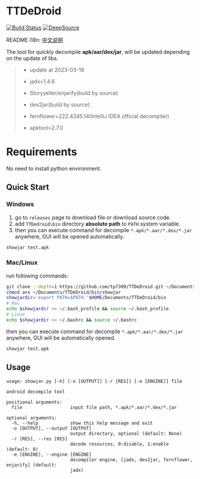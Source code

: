 # TTDeDroid
[![Build Status](https://github.com/tp7309/TTDeDroid/actions/workflows/build.yaml/badge.svg?branch=master)](https://github.com/tp7309/TTDeDroid/actions/workflows/build.yaml)
[![DeepSource](https://deepsource.io/gh/tp7309/TTDeDroid.svg/?label=active+issues&show_trend=true)](https://deepsource.io/gh/tp7309/TTDeDroid/?ref=repository-badge)
<!-- [![codecov](https://codecov.io/gh/tp7309/TTDeDroid/branch/master/graph/badge.svg?token=lyEWTqfeb9)](https://codecov.io/gh/tp7309/TTDeDroid) -->
README i18n: [中文说明](https://github.com/tp7309/TTDeDroid/blob/master/README_zh_CN.md)

The tool for quickly decompile **apk/aar/dex/jar**, will be updated depending on the update of libs.

> - update at 2023-03-19
>
> - jadx=1.4.6
> - Storyyeller/enjarify(build by source)
> - dex2jar(build by source)
> - fernflower=222.4345.14(IntelliJ IDEA official decompiler)
> - apktool=2.7.0

# Requirements
No need to install python environment.

## Quick Start
### Windows
1. go to `releases` page to download file or download source code.
2. add `TTDedroid\bin` directory **absolute path** to `PATH` system variable.
3. then you can execute command for decompile `*.apk/*.aar/*.dex/*.jar` anywhere, GUI will be opened automatically.
```bash
showjar test.apk
```
### Mac/Linux
run following commands:
```bash
git clone --depth=1 https://github.com/tp7309/TTDeDroid.git ~/Documents/TTDeDroid
chmod a+x ~/Documents/TTDeDroid/bin/showjar
showjardir='export PATH=$PATH:'$HOME/Documents/TTDeDroid/bin
# Mac
echo $showjardir >> ~/.bash_profile && source ~/.bash_profile
# Linux
echo $showjardir >> ~/.bashrc && source ~/.bashrc
```
then you can execute command for decompile `*.apk/*.aar/*.dex/*.jar` anywhere, GUI will be automatically opened.
```bash
showjar test.apk
```

## Usage
```
usage: showjar.py [-h] [-o [OUTPUT]] [-r [RES]] [-e [ENGINE]] file

android decompile tool

positional arguments:
  file                  input file path, *.apk/*.aar/*.dex/*.jar

optional arguments:
  -h, --help            show this help message and exit
  -o [OUTPUT], --output [OUTPUT]
                        output directory, optional (default: None)
  -r [RES], --res [RES]
                        decode resources, 0:disable, 1:enable (default: 0)
  -e [ENGINE], --engine [ENGINE]
                        decompiler engine, [jadx, dex2jar, fernflower, enjarify] (default:
                        jadx)
```
